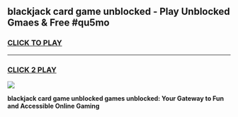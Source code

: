 
## blackjack card game unblocked - Play Unblocked Gmaes & Free #qu5mo
<h3>
<a href="https://premium.freeplayer.one?title=blackjack_card_game_unblocked&ref=03M">CLICK TO PLAY</a></h3>
<hr>

<h3>
<a href="https://premium.freeplayer.one?title=blackjack_card_game_unblocked&ref=03M">CLICK 2 PLAY</a>
  
</h3>

<a href="https://premium.freeplayer.one?title=blackjack_card_game_unblocked&ref=03M"><img src="https://clearcache.store/games.png"></a>


**blackjack card game unblocked games unblocked: Your Gateway to Fun and Accessible Online Gaming**
